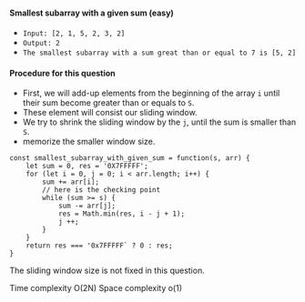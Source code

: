 #### Smallest subarray with a given sum (easy)

- `Input: [2, 1, 5, 2, 3, 2]`
- `Output: 2`
- `The smallest subarray with a sum great than or equal to 7 is [5, 2]`



#### Procedure for this question

- First, we will add-up elements from the beginning of the array `i` until their sum become greater than or equals to `S`.
- These element will consist our sliding window.
- We try to shrink the sliding window by the `j`, until the sum is smaller than `S`.
- memorize the smaller window size. 



```
const smallest_subarray_with_given_sum = function(s, arr) {
    let sum = 0, res = '0X7FFFFF';
    for (let i = 0, j = 0; i < arr.length; i++) {
        sum += arr[i];
        // here is the checking point
        while (sum >= s) {
            sum -= arr[j];
            res = Math.min(res, i - j + 1);
            j ++;
        }
    }
    return res === '0x7FFFFF` ? 0 : res;
}
```


The sliding window size is not fixed in this question.

Time complexity O(2N)
Space complexity o(1)
